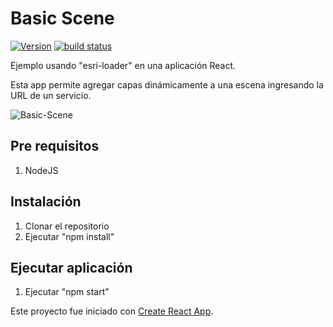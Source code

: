 # Basic Scene

[![Version](https://img.shields.io/npm/v/esri-loader.svg?style=flat-square)](https://www.npmjs.com/package/esri-loader)
[![build status][travis-img]][travis-url]

[travis-img]: https://img.shields.io/travis/Esri/esri-loader/master.svg?style=flat-square
[travis-url]: https://travis-ci.org/Esri/esri-loader/

Ejemplo usando "esri-loader" en una aplicación React.

Esta app permite agregar capas dinámicamente a una escena ingresando la URL de un servicio.

![Basic-Scene](../master/public/screenshot.PNG)

## Pre requisitos
1. NodeJS
 
## Instalación
1. Clonar el repositorio
2. Ejecutar "npm install"

## Ejecutar aplicación
1. Ejecutar "npm start"


Este proyecto fue iniciado con [Create React App](https://github.com/facebook/create-react-app).